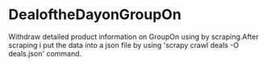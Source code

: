 # DealoftheDayonGroupOn
 Withdraw detailed product  information on GroupOn using by scraping.After scraping i put the data into  a json file by using 'scrapy crawl deals -O deals.json' command.
